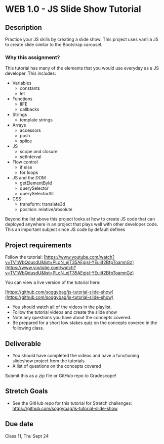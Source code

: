 # WEB 1.0 - JS Slide Show Tutorial

## Description 

Practice your JS skills by creating a slide show. This project uses vanilla JS to create slide similar to the Bootstrap carousel. 

### Why this assignment?

This tutorial has many of the elements that you would use everyday as a JS developer. This includes: 

- Variables 
  - constants
  - let
- Functions 
  - IIFE
  - callbacks
- Strings 
  - template strings
- Arrays
  - accessors
  - push
  - splice
- JS 
  - scope and closure
  - setInterval
- Flow control 
  - if else 
  - for loops
- JS and the DOM
  - getElementById
  - querySelector
  - querySelectorAll
- CSS 
  - transform: translate3d
  - position: relative/absolute

Beyond the list above this project looks at how to create JS code that can deployed anywhere in an project that plays well with other developer code. This an important subject since JS code by default defines 

## Project requirements

Follow the tutorial: [https://www.youtube.com/watch?v=TV1WbQdusdU&list=PLoN_ejT35AEgjsI-YEuiif2BfpToamnGz](https://www.youtube.com/watch?v=TV1WbQdusdU&list=PLoN_ejT35AEgjsI-YEuiif2BfpToamnGz)

You can view a live version of the tutorial here: 

[https://github.com/soggybag/js-tutorial-slide-show](https://github.com/soggybag/js-tutorial-slide-show)

- You should watch all of the videos in the playlist. 
- Follow the tutorial videos and create the slide show
- Note any questions you have about the concepts covered. 
- Be prepared for a short low stakes quiz on the concepts covered in the following class. 

## Deliverable

- You should have completed the videos and have a functioning slideshow project from the tutorials. 
- A list of questions on the concepts covered

Submit this as a zip file or GitHub repo to Gradescope!

## Stretch Goals

- See the GitHub repo for this tutorial for Stretch challenges: https://github.com/soggybag/js-tutorial-slide-show

## Due date

Class 11, Thu Sept 24

